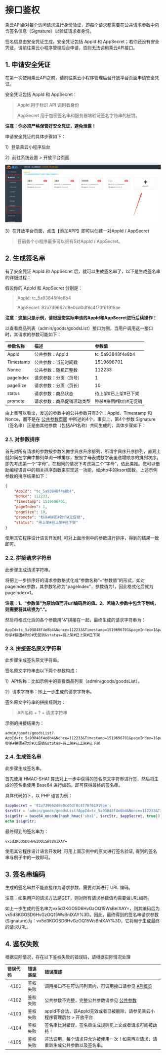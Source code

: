 # 接口鉴权

乘云API会对每个访问请求进行身份验证，即每个请求都需要在公共请求参数中包含签名信息（Signature）以验证请求者身份。

签名信息由安全凭证生成，安全凭证包括 AppId 和 AppSecret；若你还没有安全凭证，请前往乘云小程序管理后台申请，否则无法调用乘云API接口。

## 1. 申请安全凭证

在第一次使用乘云API之前，请前往乘云小程序管理后台开放平台页面申请安全凭证。

安全凭证包括 AppId 和 AppSecret：

> AppId 用于标识 API 调用者身份
>
> AppSecret 用于加密签名串和服务器端验证签名字符串的秘钥。

**注意：你必须严格保管好安全凭证，避免泄露！**

申请安全凭证的具体步骤如下：

1）登录乘云小程序后台

2）前往系统设置 &gt; 开放平台页面

![](/assets/jianquan1.png)

3）在开放平台页面，点击【添加APP】即可以创建一对AppId / AppSecret

> 目前各个小程序最多可以拥有5对AppId / AppSecret。

## 2. 生成签名串

有了安全凭证 AppId 和 AppSecret 后，就可以生成签名串了，以下是生成签名串的详细过程：

假设你的 AppId 和 AppSecret 分别是：

> AppId:  tc\_5a93848f4e8b4
>
> AppSecret:  92a739662d8e0cd0df8c4f70f61919ae

**注意：这里只是示例，请根据您实际申请的AppId和AppSecret进行后续操作！**

以查看商品列表（admin/goods/goodsList）接口为例，当用户调用这一接口时，其请求的参数可能如下：

| 参数名称 | 描述 | 参数值 |
| :--- | :--- | :--- |
| AppId | 公共参数：AppId | tc\_5a93848f4e8b4 |
| Timestamp | 公共参数：当前时间戳 | 1519696701 |
| Nonce | 公共参数：随机正整数 | 112233 |
| pageIndex | 请求参数：分页（页号） | 1 |
| pageSize | 请求参数：分页（页长） | 10 |
| status | 请求参数：商品状态 | 待上架\#已上架\#已下架 |
| promote | 请求参数：商品促销活动类型 | 秒杀\#拼团\#砍价\#无促销 |

由上表可以看出，发送的参数中的公共参数只有3个：AppId、Timestamp 和 Nonce，而不是在 [公共参数页面](/diao-yong-fang-fa/gong-gong-can-shu.md) 中所述的4个，事实上，第4个参数 Signature（签名串）正是由其他参数（包括API名称）共同生成的，具体步骤如下：

### 2.1. 对参数排序

首先对所有请求的参数按参数名做字典序升序排列，所谓字典序升序排列，直观上就如同在字典中排列单词一样排序，按照字母表或数字表里递增顺序的排列次序，即先考虑第一个“字母”，在相同的情况下考虑第二个“字母”，依此类推。您可以借助编程语言中的相关排序函数来实现这一功能，如php中的ksort函数。上述示例参数的排序结果如下：

```json
{
    "AppId": "tc_5a93848f4e8b4",
    "Nonce": 112233,
    "Timestamp": 1519696701,
    "pageIndex": 1,
    "pageSize": 10,
    "promote": "秒杀#拼团#砍价#无促销",
    "status": "待上架#已上架#已下架"
}
```

使用其它程序设计语言开发时, 可对上面示例中的参数进行排序，得到的结果一致即可。

### 2.2. 拼接请求字符串

此步骤生成请求字符串。

将把上一步排序好的请求参数格式化成“参数名称”=“参数值”的形式，如对pageIndex参数，其参数名称为"pageIndex"，参数值为1，因此格式化后就为pageIndex=1。

**注意：1、“参数值”为原始值而非url编码后的值。2、若输入参数中包含下划线，则需要将其转换为“.”。**

然后将格式化后的各个参数用"&"拼接在一起，最终生成的请求字符串为：

```
AppId=tc_5a93848f4e8b4&Nonce=112233&Timestamp=1519696701&pageIndex=1&pageSize=10&promote=秒杀#拼团#砍价#无促销&status=待上架#已上架#已下架
```

### 2.3. 拼接签名原文字符串

此步骤生成签名原文字符串。

签名原文字符串由以下两个参数构成：

1）API名称：比如示例中的查看商品列表（admin/goods/goodsList）。

2）请求字符串：即上一步生成的请求字符串。

签名原文字符串的拼接规则为：

> API名称 + ? + 请求字符串

示例的拼接结果为：

```
admin/goods/goodsList?AppId=tc_5a93848f4e8b4&Nonce=112233&Timestamp=1519696701&pageIndex=1&pageSize=10&promote=秒杀#拼团#砍价#无促销&status=待上架#已上架#已下架
```

### 2.4. 生成签名串

此步骤生成签名串。

首先使用 HMAC-SHA1 算法对上一步中获得的签名原文字符串进行签，然后将生成的签名串使用 Base64 进行编码，即可获得最终的签名串。

具体代码如下，以 PHP 语言为例：

```php
$appSecret = '92a739662d8e0cd0df8c4f70f61919ae';
$srcStr = 'admin/goods/goodsList?AppId=tc_5a93848f4e8b4&Nonce=112233&Timestamp=1519696701&pageIndex=1&pageSize=10&promote=秒杀#拼团#砍价#无促销&status=待上架#已上架#已下架';
$signStr = base64_encode(hash_hmac('sha1', $srcStr, $appSecret, true));
echo $signStr;
```

最终得到的签名串为：

```
vx5d3KGOSD6HvGzOQ15WsBnIXAY=
```

使用其它程序设计语言开发时, 可用上面示例中的原文进行签名验证, 得到的签名串与例子中的一致即可。

## 3. 签名串编码

生成的签名串并不能直接作为请求参数，需要对其进行 URL 编码。

注意：如果用户的请求方法是GET，则对所有请求参数值均需要做URL编码。

如上一步生成的签名串为vx5d3KGOSD6HvGzOQ15WsBnIXAY=，则其编码后为vx5d3KGOSD6HvGzOQ15WsBnIXAY%3D。因此，最终得到的签名串请求参数\(Signature\)为：vx5d3KGOSD6HvGzOQ15WsBnIXAY%3D，它将用于生成最终的请求URL。

## 4. 鉴权失败

根据实际情况，存在以下鉴权失败的错误码，请根据实际情况处理

| 错误代码 | 错误类型 | 错误描述 |
| :--- | :--- | :--- |
| -4101 | 鉴权失败 | 调用接口不在可访问列表内，可调用接口请参见 [API概览](/apigai-lan.md) |
| -4102 | 鉴权失败 | 公共参数不完整，完整公共参数请参见 [公共参数](/diao-yong-fang-fa/gong-gong-can-shu.md) |
| -4103 | 鉴权失败 | appId不合法，该AppId无效或者已被删除，请参见乘云小程序管理后台 &gt; 开放平台  |
| -4104 | 鉴权失败 | 签名串比对错误，签名串生成规则见上文或者请求可能被劫持！ |
| -4105 | 鉴权失败 | 非法调用，每个请求只允许被使用一次！如需再次请求，请重新生成公共参数以及签名串。 |



